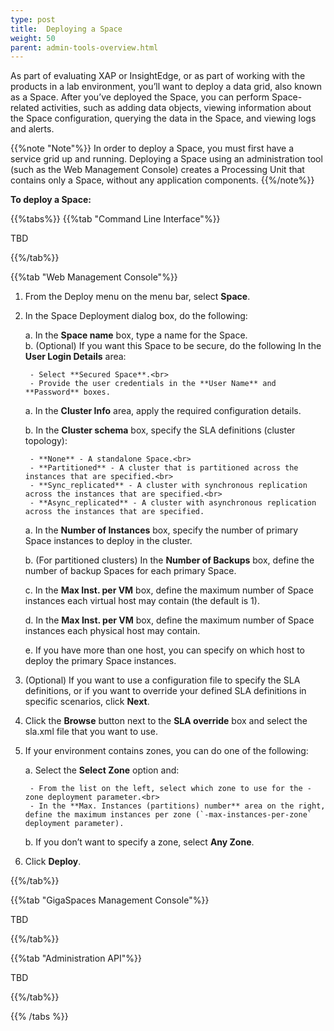 ```yaml
---
type: post
title:  Deploying a Space
weight: 50
parent: admin-tools-overview.html
---
```

 
 

As part of evaluating XAP or InsightEdge, or as part of working with the products in a lab environment, you’ll want to deploy a data grid, also known as a Space. After you’ve deployed the Space, you can perform Space-related activities, such as adding data objects, viewing information about the Space configuration, querying the data in the Space, and viewing logs and alerts. 

{{%note "Note"%}}
In order to deploy a Space, you must first have a service grid up and running. Deploying a Space using an administration tool (such as the Web Management Console) creates a Processing Unit that contains only a Space, without any application components.
{{%/note%}}

**To deploy a Space:**

{{%tabs%}}
{{%tab "Command Line Interface"%}}

TBD

{{%/tab%}}

{{%tab "Web Management Console"%}}

1. From the Deploy menu on the menu bar, select **Space**.
2. In the Space Deployment dialog box, do the following:

	a. In the **Space name** box, type a name for the Space.  
	b. (Optional) If you want this Space to be secure, do the following In the **User Login Details** area:
	
		- Select **Secured Space**.<br>		
		- Provide the user credentials in the **User Name** and **Password** boxes.
		
	a. In the **Cluster Info** area, apply the required configuration details.
  
	b. In the **Cluster schema** box, specify the SLA definitions (cluster topology):
	
		- **None** - A standalone Space.<br>		
		- **Partitioned** - A cluster that is partitioned across the instances that are specified.<br>		
		- **Sync_replicated** - A cluster with synchronous replication across the instances that are specified.<br>		
		- **Async_replicated** - A cluster with asynchronous replication across the instances that are specified.
		
	a. In the **Number of Instances** box, specify the number of primary Space instances to deploy in the cluster. 
  
	b. (For partitioned clusters) In the **Number of Backups** box, define the number of backup Spaces for each primary Space.
  
	c. In the **Max Inst. per VM** box, define the maximum number of Space instances each virtual host may contain (the default is 1).
  
	d. In the **Max Inst. per VM** box, define the maximum number of Space instances each physical host may contain.
  
	e. If you have more than one host, you can specify on which host to deploy the primary Space instances.
	
1. (Optional) If you want to use a configuration file to specify the SLA definitions, or if you want to override your defined SLA definitions in specific scenarios, click **Next**. 
1. Click the **Browse** button next to the **SLA override** box and select the sla.xml file that you want to use.
1. If your environment contains zones, you can do one of the following:

	a. Select the **Select Zone** option and: 
	
		- From the list on the left, select which zone to use for the -zone deployment parameter.<br>		
		- In the **Max. Instances (partitions) number** area on the right, define the maximum instances per zone (`-max-instances-per-zone` deployment parameter).
		
	b. If you don’t want to specify a zone, select **Any Zone**.
	
1. Click **Deploy**.

{{%/tab%}}


{{%tab "GigaSpaces Management Console"%}}

TBD

{{%/tab%}}


{{%tab "Administration API"%}}

TBD

{{%/tab%}}

{{% /tabs %}}





